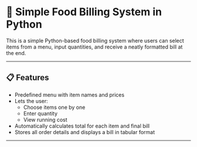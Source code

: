 # 🍔 Simple Food Billing System in Python

This is a simple Python-based food billing system where users can select items from a menu, input quantities, and receive a neatly formatted bill at the end.

---

## 📋 Features
- Predefined menu with item names and prices
- Lets the user:
  - Choose items one by one
  - Enter quantity
  - View running cost
- Automatically calculates total for each item and final bill
- Stores all order details and displays a bill in tabular format

---
